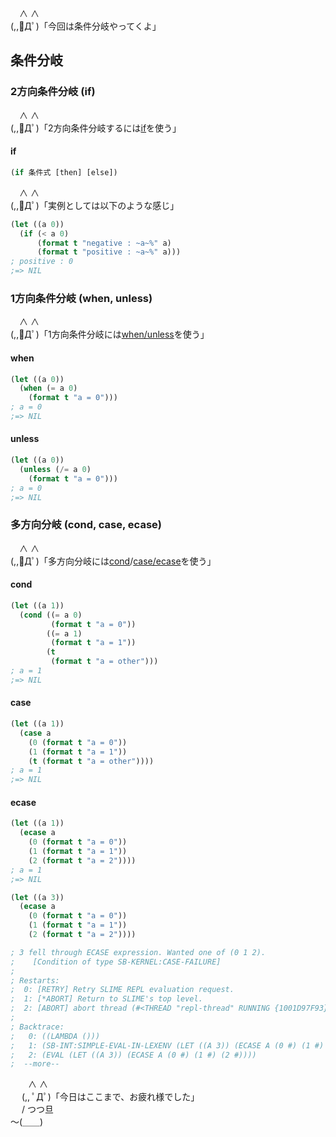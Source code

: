 　∧ ∧  
(,,ﾟДﾟ)「今回は条件分岐やってくよ」

## 条件分岐

### 2方向条件分岐 (if)

　∧ ∧  
(,,ﾟДﾟ)「2方向条件分岐するには[if](http://www.lispworks.com/documentation/HyperSpec/Body/s_if.htm)を使う」


#### if

```lisp
(if 条件式 [then] [else])
```

　∧ ∧  
(,,ﾟДﾟ)「実例としては以下のような感じ」

```lisp
(let ((a 0))
  (if (< a 0)
      (format t "negative : ~a~%" a)
      (format t "positive : ~a~%" a)))
; positive : 0
;=> NIL
```

### 1方向条件分岐 (when, unless)

　∧ ∧  
(,,ﾟДﾟ)「1方向条件分岐には[when/unless](http://www.lispworks.com/documentation/HyperSpec/Body/m_when_.htm)を使う」

#### when

```lisp
(let ((a 0))
  (when (= a 0)
    (format t "a = 0")))
; a = 0
;=> NIL
```

#### unless

```lisp
(let ((a 0))
  (unless (/= a 0)
    (format t "a = 0")))
; a = 0
;=> NIL
```

### 多方向分岐 (cond, case, ecase)

　∧ ∧  
(,,ﾟДﾟ)「多方向分岐には[cond](http://www.lispworks.com/documentation/HyperSpec/Body/m_cond.htm)/[case/ecase](http://www.lispworks.com/documentation/HyperSpec/Body/m_case_.htm)を使う」

#### cond

```lisp
(let ((a 1))
  (cond ((= a 0)
         (format t "a = 0"))
        ((= a 1)
         (format t "a = 1"))
        (t
         (format t "a = other")))
; a = 1
;=> NIL
```

#### case

```lisp
(let ((a 1))
  (case a
    (0 (format t "a = 0"))
    (1 (format t "a = 1"))
    (t (format t "a = other"))))
; a = 1
;=> NIL
```

#### ecase

```lisp
(let ((a 1))
  (ecase a
    (0 (format t "a = 0"))
    (1 (format t "a = 1"))
    (2 (format t "a = 2"))))
; a = 1
;=> NIL
```

```lisp
(let ((a 3))
  (ecase a
    (0 (format t "a = 0"))
    (1 (format t "a = 1"))
    (2 (format t "a = 2"))))

; 3 fell through ECASE expression. Wanted one of (0 1 2).
;    [Condition of type SB-KERNEL:CASE-FAILURE]
; 
; Restarts:
;  0: [RETRY] Retry SLIME REPL evaluation request.
;  1: [*ABORT] Return to SLIME's top level.
;  2: [ABORT] abort thread (#<THREAD "repl-thread" RUNNING {1001D97F93}>)
; 
; Backtrace:
;   0: ((LAMBDA ()))
;   1: (SB-INT:SIMPLE-EVAL-IN-LEXENV (LET ((A 3)) (ECASE A (0 #) (1 #) (2 #))) #<NULL-LEXENV>)
;   2: (EVAL (LET ((A 3)) (ECASE A (0 #) (1 #) (2 #))))
;  --more--
```

　　∧ ∧  
　 (,, ﾟДﾟ)「今日はここまで、お疲れ様でした」  
　 / つつ旦  
～(＿＿)
